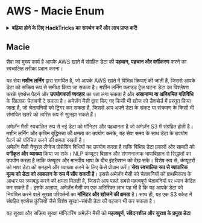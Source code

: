 # AWS - Macie Enum

<details>

<summary><strong>बढ़िया होने के लिए HackTricks का समर्थन करें और लाभ प्राप्त करें!</strong></summary>

* यदि आप अपनी कंपनी को HackTricks में विज्ञापित देखना चाहते हैं या यदि आप PEASS के नवीनतम संस्करण को देखना चाहते हैं या HackTricks को PDF में डाउनलोड करना चाहते हैं, तो [**सदस्यता योजनाएं**](https://github.com/sponsors/carlospolop) देखें!
* [**आधिकारिक PEASS और HackTricks स्वैग**](https://peass.creator-spring.com) प्राप्त करें
* [**The PEASS Family**](https://opensea.io/collection/the-peass-family) की खोज करें, हमारा एकल [**NFTs**](https://opensea.io/collection/the-peass-family) संग्रह
* **शामिल हों** 💬 [**Discord समूह**](https://discord.gg/hRep4RUj7f) या [**टेलीग्राम समूह**](https://t.me/peass) में या **त्विटर** 🐦 [**@carlospolopm**](https://twitter.com/carlospolopm)** का** **पालन** करें।**
* **HackTricks** और [**HackTricks Cloud**](https://github.com/carlospolop/hacktricks-cloud) github repos में PR जमा करके अपने हैकिंग ट्रिक साझा करें।

</details>

## Macie

सेवा का मुख्य कार्य है आपके AWS खाते में संग्रहित डेटा की **पहचान, पहचान और वर्गीकरण** करने का स्वचालित तरीका प्रदान करना।

यह सेवा **मशीन लर्निंग** द्वारा समर्थित है, जो आपके AWS खाते में विभिन्न क्रियाएं की जाती हैं, जिससे आपके डेटा को सक्रिय रूप से समीक्षा किया जा सकता है। मशीन लर्निंग क्लाउड ट्रेल घटना डेटा का विश्लेषण करके एक्सेस पैटर्न और **उपयोगकर्ता व्यवहार** का पता लगा सकता है और **असामान्य या अनियमित गतिविधि** के खिलाफ चेतावनी दे सकता है। अमेज़ॅन मैसी द्वारा किए गए किसी भी खोज को डैशबोर्ड में प्रस्तुत किया जाता है, जो चेतावनियों को ट्रिगर कर सकता है, जिससे आप अपने डेटा के संकट या संक्रमण के किसी भी संभावित खतरे को त्वरित रूप से सुलझा सकते हैं।

अमेज़ॅन मैसी स्वचालित रूप से नई डेटा को मॉनिटर और पहचानता है जो अमेज़ॅन S3 में संग्रहित होती है। मशीन लर्निंग और कृत्रिम बुद्धिमत्ता की क्षमता का उपयोग करके, यह सेवा समय के साथ डेटा के उपयोग पैटर्न को परिचित करने की क्षमता रखती है।\
अमेज़ॅन मैसी नैचुरल लैंग्वेज प्रोसेसिंग विधियों का उपयोग करता है ताकि विभिन्न डेटा प्रकारों और सामग्री को **वर्गीकृत और व्याख्या** किया जा सके। NLP कंप्यूटर विज्ञान और संगणनात्मक भाषाविज्ञान से सिद्धांतों का उपयोग करता है ताकि कंप्यूटर और मानवीय भाषा के बीच इंटरैक्शन को देख सके। विशेष रूप से, कंप्यूटरों को भाषा डेटा को समझने और व्याख्या करने के लिए कैसे प्रोग्राम करें। **सेवा स्वचालित रूप से व्यापारिक मूल्य को डेटा को आकलन के रूप में सौंप सकती है**। इससे अमेज़ॅन मैसी को चेतावनियों को प्राथमिकता के आधार पर क्रमबद्ध करने की क्षमता मिलती है, जिससे आप पहले सबसे महत्वपूर्ण चेतावनियों पर ध्यान केंद्रित कर सकते हैं। इसके अलावा, अमेज़ॅन मैसी का एक अतिरिक्त लाभ यह भी है कि यह आपके डेटा को नियंत्रित करने वाले सुरक्षा परिवर्तनों का **मॉनिटर और खोजने की क्षमता** है। साथ ही, यह एक S3 बकेट में संग्रहित एक्सेस कुंजियों जैसे विशेष सुरक्षा-संबंधी डेटा की पहचान भी कर सकता है।

यह सुरक्षा और सक्रिय सुरक्षा मॉनिटरिंग अमेज़ॅन मैसी को **महत्वपूर्ण, संवेदनशील और सुरक्षा के प्रमुख डेटा**
